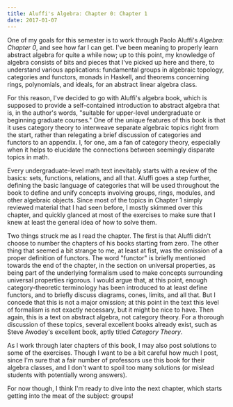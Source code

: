 ```yaml
---
title: Aluffi's Algebra: Chapter 0: Chapter 1
date: 2017-01-07
---
```


One of my goals for this semester is to work through Paolo Aluffi's *Algebra:
Chapter 0*, and see how far I can get. I've been meaning to properly learn
abstract algebra for quite a while now; up to this point, my knowledge of
algebra consists of bits and pieces that I've picked up here and there, to
understand various applications: fundamental groups in algebraic topology,
categories and functors, monads in Haskell, and theorems concerning rings,
polynomials, and ideals, for an abstract linear algebra class.

For this reason, I've decided to go with Aluffi's algebra book, which is
supposed to provide a self-contained introduction to abstract algebra that is,
in the author's words, "suitable for upper-level undergraduate or beginning
graduate courses." One of the unique features of this book is that it uses
category theory to interweave separate algebraic topics right from the start,
rather than relegating a brief discussion of categories and functors to an
appendix. I, for one, am a fan of category theory, especially when it helps to
elucidate the connections between seemingly disparate topics in math.

Every undergraduate-level math text inevitably starts with a review of the
basics: sets, functions, relations, and all that. Aluffi goes a step further,
defining the basic language of categories that will be used throughout the book
to define and unify concepts involving groups, rings, modules, and other
algebraic objects. Since most of the topics in Chapter 1 simply reviewed
material that I had seen before, I mostly skimmed over this chapter, and quickly
glanced at most of the exercises to make sure that I knew at least the general
idea of how to solve them.

Two things struck me as I read the chapter. The first is that Aluffi didn't
choose to number the chapters of his books starting from zero. The other thing
that seemed a bit strange to me, at least at fist, was the omission of a proper
definition of functors. The word "functor" is briefly mentioned towards the end
of the chapter, in the section on universal properties, as being part of the
underlying formalism used to make concepts surrounding universal properties
rigorous. I would argue that, at this point, enough category-theoretic
terminology has been introduced to at least define functors, and to briefly
discuss diagrams, cones, limits, and all that. But I concede that this is not a
major omission; at this point in the text this level of formalism is not exactly
necessary, but it might be nice to have. Then again, this is a text on abstract
algebra, not category theory. For a thorough discussion of these topics, several
excellent books already exist, such as Steve Awodey's excellent book, aptly
titled *Category Theory*.

As I work through later chapters of this book, I may also post solutions to some
of the exercises. Though I want to be a bit careful how much I post, since I'm
sure that a fair number of professors use this book for their algebra classes,
and I don't want to spoil too many solutions (or mislead students with
potentially wrong answers).

For now though, I think I'm ready to dive into the next chapter, which starts
getting into the meat of the subject: groups!
